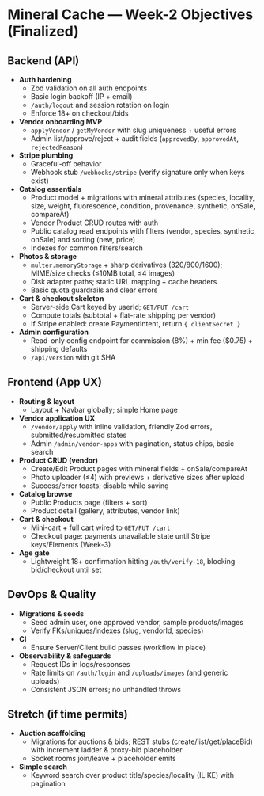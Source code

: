 # Mineral Cache — Week-2 Objectives (Finalized)

## Backend (API)
- **Auth hardening**
    - Zod validation on all auth endpoints
    - Basic login backoff (IP + email)
    - `/auth/logout` and session rotation on login
    - Enforce 18+ on checkout/bids
- **Vendor onboarding MVP**
    - `applyVendor` / `getMyVendor` with slug uniqueness + useful errors
    - Admin list/approve/reject + audit fields (`approvedBy`, `approvedAt`, `rejectedReason`)
- **Stripe plumbing**
    - Graceful-off behavior
    - Webhook stub `/webhooks/stripe` (verify signature only when keys exist)
- **Catalog essentials**
    - Product model + migrations with mineral attributes (species, locality, size, weight, fluorescence, condition, provenance, synthetic, onSale, compareAt)
    - Vendor Product CRUD routes with auth
    - Public catalog read endpoints with filters (vendor, species, synthetic, onSale) and sorting (new, price)
    - Indexes for common filters/search
- **Photos & storage**
    - `multer.memoryStorage` + sharp derivatives (320/800/1600); MIME/size checks (≤10MB total, ≤4 images)
    - Disk adapter paths; static URL mapping + cache headers
    - Basic quota guardrails and clear errors
- **Cart & checkout skeleton**
    - Server-side Cart keyed by userId; `GET/PUT /cart`
    - Compute totals (subtotal + flat-rate shipping per vendor)
    - If Stripe enabled: create PaymentIntent, return `{ clientSecret }`
- **Admin configuration**
    - Read-only config endpoint for commission (8%) + min fee ($0.75) + shipping defaults
    - `/api/version` with git SHA

## Frontend (App UX)
- **Routing & layout**
    - Layout + Navbar globally; simple Home page
- **Vendor application UX**
    - `/vendor/apply` with inline validation, friendly Zod errors, submitted/resubmitted states
    - Admin `/admin/vendor-apps` with pagination, status chips, basic search
- **Product CRUD (vendor)**
    - Create/Edit Product pages with mineral fields + onSale/compareAt
    - Photo uploader (≤4) with previews + derivative sizes after upload
    - Success/error toasts; disable while saving
- **Catalog browse**
    - Public Products page (filters + sort)
    - Product detail (gallery, attributes, vendor link)
- **Cart & checkout**
    - Mini-cart + full cart wired to `GET/PUT /cart`
    - Checkout page: payments unavailable state until Stripe keys/Elements (Week-3)
- **Age gate**
    - Lightweight 18+ confirmation hitting `/auth/verify-18`, blocking bid/checkout until set

## DevOps & Quality
- **Migrations & seeds**
    - Seed admin user, one approved vendor, sample products/images
    - Verify FKs/uniques/indexes (slug, vendorId, species)
- **CI**
    - Ensure Server/Client build passes (workflow in place)
- **Observability & safeguards**
    - Request IDs in logs/responses
    - Rate limits on `/auth/login` and `/uploads/images` (and generic uploads)
    - Consistent JSON errors; no unhandled throws

## Stretch (if time permits)
- **Auction scaffolding**
    - Migrations for auctions & bids; REST stubs (create/list/get/placeBid) with increment ladder & proxy-bid placeholder
    - Socket rooms join/leave + placeholder emits
- **Simple search**
    - Keyword search over product title/species/locality (ILIKE) with pagination
